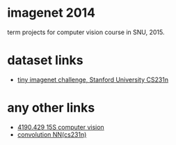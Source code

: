 imagenet 2014
==============

term projects for computer vision course in SNU, 2015.

# dataset links

- [tiny imagenet challenge, Stanford University CS231n](http://cs231n.stanford.edu/project.html)

# any other links

- [4190.429 15S computer vision](https://sites.google.com/a/vision.snu.ac.kr/4190429-15s/)
- [convolution NN(cs231n)](http://cs231n.github.io/convolutional-networks/)
